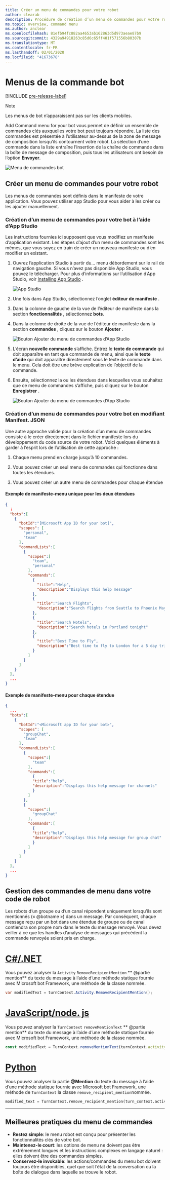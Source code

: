 ```yaml
---
title: Créer un menu de commandes pour votre robot
author: clearab
description: Procédure de création d’un menu de commandes pour votre robot Microsoft teams
ms.topic: overview, command menu
ms.author: anclear
ms.openlocfilehash: 81efb94fc882aa4653ab162863d5d973aeae87b9
ms.sourcegitcommit: 4329a94918263c85d6c65ff401f571556b80307b
ms.translationtype: MT
ms.contentlocale: fr-FR
ms.lasthandoff: 02/01/2020
ms.locfileid: "41673678"
---
```

# <a name="bot-command-menus"></a>Menus de la commande bot

[!INCLUDE [pre-release-label](~/includes/v4-to-v3-pointer-bots.md)]

> [!Note]
> Les menus de bot n’apparaissent pas sur les clients mobiles.

Add Command menu for your bot vous permet de définir un ensemble de commandes clés auxquelles votre bot peut toujours répondre. La liste des commandes est présentée à l’utilisateur au-dessus de la zone de message de composition lorsqu’ils contournent votre robot. La sélection d’une commande dans la liste entraîne l’insertion de la chaîne de commande dans la boîte de message de composition, puis tous les utilisateurs ont besoin de l’option **Envoyer**.

![Menu de commandes bot](./conversations/media/bot-menu-sample.png)

## <a name="create-a-command-menu-for-your-bot"></a>Créer un menu de commandes pour votre robot

Les menus de commandes sont définis dans le manifeste de votre application. Vous pouvez utiliser app Studio pour vous aider à les créer ou les ajouter manuellement.

### <a name="creating-a-command-menu-for-your-bot-using-app-studio"></a>Création d’un menu de commandes pour votre bot à l’aide d’App Studio

Les instructions fournies ici supposent que vous modifiez un manifeste d’application existant. Les étapes d’ajout d’un menu de commandes sont les mêmes, que vous soyez en train de créer un nouveau manifeste ou d’en modifier un existant.

1. Ouvrez l’application Studio à partir du... menu débordement sur le rail de navigation gauche. Si vous n’avez pas disponible App Studio, vous pouvez le télécharger. Pour plus d’informations sur l’utilisation d’App Studio, voir [Installing App Studio](https://aka.ms/teams-app-studio#installing-app-studio) .

    ![App Studio](./conversations/media/AppStudio.png)

2. Une fois dans App Studio, sélectionnez l’onglet **éditeur de manifeste** .

3. Dans la colonne de gauche de la vue de l’éditeur de manifeste dans la section **fonctionnalités** , sélectionnez **bots**.

4. Dans la colonne de droite de la vue de l’éditeur de manifeste dans la section **commandes** , cliquez sur le bouton **Ajouter** .

    ![Bouton Ajouter du menu de commandes d’App Studio](./conversations/media/AppStudio-CommandMenu-Add.png)

5. L’écran **nouvelle commande** s’affiche. Entrez le **texte de commande** qui doit apparaître en tant que commande de menu, ainsi que le **texte d’aide** qui doit apparaître directement sous le texte de commande dans le menu. Cela doit être une brève explication de l’objectif de la commande.

6. Ensuite, sélectionnez la ou les étendues dans lesquelles vous souhaitez que ce menu de commandes s’affiche, puis cliquez sur le bouton **Enregistrer** .

    ![Bouton Ajouter du menu de commandes d’App Studio](./conversations/media/AppStudio-NewCommandMenu.png)

### <a name="creating-a-command-menu-for-your-bot-by-editing-manifestjson"></a>Création d’un menu de commandes pour votre bot en modifiant **Manifest. JSON**

Une autre approche valide pour la création d’un menu de commandes consiste à le créer directement dans le fichier manifeste lors du développement du code source de votre robot. Voici quelques éléments à garder à l’esprit lors de l’utilisation de cette approche :

1. Chaque menu prend en charge jusqu’à 10 commandes.

2. Vous pouvez créer un seul menu de commandes qui fonctionne dans toutes les étendues.

3. Vous pouvez créer un autre menu de commandes pour chaque étendue

#### <a name="manifest-example---single-menu-for-both-scopes"></a>Exemple de manifeste-menu unique pour les deux étendues

```json
{
  ⋮
  "bots":[
    {
      "botId":"[Microsoft App ID for your bot]",
      "scopes": [
        "personal",
        "team"
      ],
      "commandLists":[
        {
          "scopes":[
            "team",
            "personal"
          ],
          "commands":[
            {
              "title":"Help",
              "description":"Displays this help message"
            },
            {
              "title":"Search Flights",
              "description":"Search flights from Seattle to Phoenix May 2-5 departing after 3pm"
            },
            {
              "title":"Search Hotels",
              "description":"Search hotels in Portland tonight"
            },
            {
              "title":"Best Time to Fly",
              "description":"Best time to fly to London for a 5 day trip this summer"
            }
          ]
        }
      ]
    }
  ],
  ...
}
```

#### <a name="manifest-example---menu-for-each-scope"></a>Exemple de manifeste-menu pour chaque étendue

```json
{
  ...
  "bots":[
    {
      "botId":"<Microsoft app ID for your bot>",
      "scopes": [
        "groupChat",
        "team"
      ],
      "commandLists":[
        {
          "scopes":[
            "team"
          ],
          "commands":[
            {
            "title":"help",
            "description":"Displays this help message for channels"
            }
          ]
        },
        {
          "scopes":[
            "groupChat"
          ],
          "commands":[
            {
            "title":"help",
            "description":"Displays this help message for group chat"
            }
          ]
        }
      ]
    }
  ],
  ...
}
```

## <a name="handling-menu-commands-in-your-bot-code"></a>Gestion des commandes de menu dans votre code de robot

Les robots d’un groupe ou d’un canal répondent uniquement lorsqu’ils sont mentionnés (« @botname ») dans un message. Par conséquent, chaque message reçu par un bot dans une étendue de groupe ou de canal contiendra son propre nom dans le texte du message renvoyé. Vous devez veiller à ce que les handles d’analyse de messages qui précèdent la commande renvoyée soient pris en charge.

# <a name="cnettabdotnet"></a>[C#/.NET](#tab/dotnet)

Vous pouvez analyser la `Activity` `RemoveRecipientMention` ** \@partie mention** du texte du message à l’aide d’une méthode statique fournie avec Microsoft bot Framework, une méthode de la classe nommée.

```csharp
var modifiedText = turnContext.Activity.RemoveRecipientMention();
```

# <a name="javascriptnodejstabjavascript"></a>[JavaScript/node. js](#tab/javascript)

Vous pouvez analyser la `TurnContext` `removeMentionText` ** \@partie mention** du texte du message à l’aide d’une méthode statique fournie avec Microsoft bot Framework, une méthode de la classe nommée.

```javascript
const modifiedText = TurnContext.removeMentionText(turnContext.activity, turnContext.activity.recipient.id);
```

# <a name="pythontabpython"></a>[Python](#tab/python)


Vous pouvez analyser la partie **@Mention** du texte du message à l’aide d’une méthode statique fournie avec Microsoft bot Framework, une méthode de `TurnContext` la classe `remove_recipient_mention`nommée.

```python
modified_text = TurnContext.remove_recipient_mention(turn_context.activity)
```

* * *

## <a name="command-menu-best-practices"></a>Meilleures pratiques du menu de commandes

* **Restez simple**: le menu robot est conçu pour présenter les fonctionnalités clés de votre bot.
* **Maintenez-le court**: les options de menu ne doivent pas être extrêmement longues et les instructions complexes en langage naturel : elles doivent être des commandes simples.
* **Conservez-le invokable**: les actions/commandes du menu bot doivent toujours être disponibles, quel que soit l’état de la conversation ou la boîte de dialogue dans laquelle se trouve le robot.
